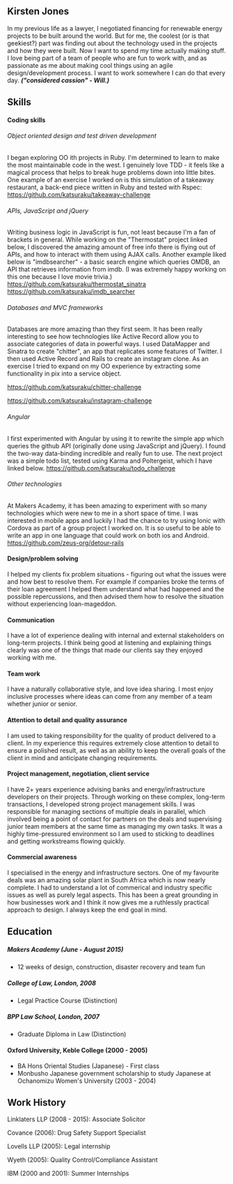 ## Kirsten Jones
In my previous life as a lawyer, I negotiated financing for renewable energy projects to be built around the world. But for me, the coolest (or is that geekiest?) part was finding out about the technology used in the projects and how they were built. Now I want to spend my time actually making stuff. I love being part of a team of people who are fun to work with, and as passionate as me about making cool things using an agile design/development process. I want to work somewhere I can do that every day.
***("considered cassion" - Will.)***

## Skills

#### Coding skills
###### Object oriented design and test driven development
I began exploring OO ith projects in Ruby. I'm determined to learn to make the most maintainable code in the west. I genuinely love TDD - it feels like a magical process that helps to break huge problems down into little bites. One example of an exercise I worked on is this simulation of a takeaway restaurant, a back-end piece written in Ruby and tested with Rspec:
https://github.com/katsuraku/takeaway-challenge

###### APIs, JavaScript and jQuery
Writing business logic in JavaScript is fun, not least because I'm a fan of brackets in general. While working on the "Thermostat" project linked below, I discovered the amazing amount of free info there is flying out of APIs, and how to interact with them using AJAX calls. Another example liked below is "imdbsearcher" - a basic search engine which queries OMDB, an API that retrieves information from imdb. (I was extremely happy working on this one because I love movie trivia.)
https://github.com/katsuraku/thermostat_sinatra
https://github.com/katsuraku/imdb_searcher

###### Databases and MVC frameworks
Databases are more amazing than they first seem. It has been really interesting to see how technologies like Active Record allow you to associate categories of data in powerful ways. I used DataMapper and Sinatra to create "chitter", an app that replicates some features of Twitter. I then used Active Record and Rails to create an instagram clone. As an exercise I tried to expand on my OO experience by extracting some functionality in pix into a service object.

https://github.com/katsuraku/chitter-challenge

https://github.com/katsuraku/instagram-challenge

###### Angular
I first experimented with Angular by using it to rewrite the simple app which queries the github API (originally done using JavaScript and jQuery). I found the two-way data-binding incredible and really fun to use. The next project was a simple todo list, tested using Karma and Poltergeist, which I have linked below. 
https://github.com/katsuraku/todo_challenge

###### Other technologies
At Makers Academy, it has been amazing to experiment with so many technologies which were new to me in a short space of time. I was interested in mobile apps and luckily I had the chance to try using Ionic with Cordova as part of a group project I worked on. It is so useful to be able to write an app in one language that could work on both ios and Android.  
https://github.com/zeus-org/detour-rails

####  Design/problem solving
I helped my clients fix problem situations - figuring out what the issues were and how best to resolve them. For example if companies broke the terms of their loan agreement I helped them understand what had happened and the possible repercussions, and then advised them how to resolve the situation without experiencing loan-mageddon.

####  Communication
I have a lot of experience dealing with internal and external stakeholders on long-term projects. I think being good at listening and explaining things clearly was one of the things that made our clients say they enjoyed working with me.

#### Team work
I have a naturally collaborative style, and love idea sharing. I most enjoy inclusive processes where ideas can come from any member of a team whether junior or senior.

####  Attention to detail and quality assurance
I am used to taking responsibility for the quality of product delivered to a client. In my experience this requires extremely close attention to detail to ensure a polished result, as well as an ability to keep the overall goals of the client in mind and anticipate changing requirements.

####  Project management, negotiation, client service
I have 2+ years experience advising banks and energy/infrastructure developers on their projects. Through working on these complex, long-term transactions, I developed strong project management skills. I was responsible for managing sections of multiple deals in parallel, which involved being a point of contact for partners on the deals and supervising junior team members at the same time as managing my own tasks. It was a highly time-pressured environment so I am used to sticking to deadlines and getting workstreams flowing quickly.

####  Commercial awareness                                                                                                                                                 
I specialised in the energy and infrastructure sectors. One of my favourite deals was an amazing solar plant in South Africa which is now nearly complete. I had to understand a lot of commerical and industry specific issues as well as purely legal aspects. This has been a great grounding in how businesses work and I think it now gives me a ruthlessly practical approach to design. I always keep the end goal in mind.

## Education

##### Makers Academy (June - August 2015)
- 12 weeks of design, construction, disaster recovery and team fun
##### College of Law, London, 2008
- Legal Practice Course (Distinction)

##### BPP Law School, London, 2007
- Graduate Diploma in Law (Distinction)

#### Oxford University, Keble College (2000 - 2005)

- BA Hons Oriental Studies (Japanese) - First class 
- Monbusho Japanese government scholarship to study Japanese at Ochanomizu Women's University (2003 - 2004)

## Work History

Linklaters LLP (2008 - 2015): Associate Solicitor

Covance (2006): Drug Safety Support Specialist

Lovells LLP (2005): Legal internship

Wyeth (2005): Quality Control/Compliance Assistant

IBM (2000 and 2001): Summer Internships
